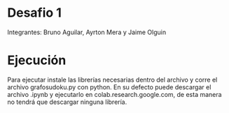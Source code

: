 # Desafio 1

Integrantes: Bruno Aguilar, Ayrton Mera y Jaime Olguin

# Ejecución

Para ejecutar instale las librerías necesarias dentro del archivo y corre el archivo grafosudoku.py con python.
En su defecto puede descargar el archivo .ipynb y ejecutarlo en colab.research.google.com, de esta manera no tendrá que descargar ninguna librería.
